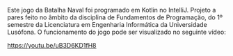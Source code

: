 Este jogo da Batalha Naval foi programado em Kotlin no IntelliJ. Projeto a pares feito no âmbito da disciplina de Fundamentos de Programaçäo, do 1º semestre da Licenciatura em Engenharia Informática da Universidade Lusófona. O funcionamento do jogo pode ser visualizado no seguinte vídeo:

https://youtu.be/uB3D6KD1fH8
